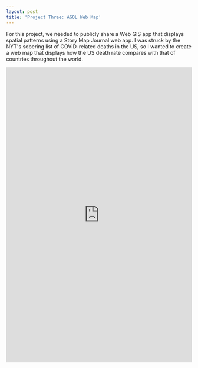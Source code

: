 ```yaml
---
layout: post
title: 'Project Three: AGOL Web Map'
---
```


For this project, we needed to publicly share a Web GIS app that displays spatial patterns using a Story Map Journal web app. I was struck by the NYT's sobering list of COVID-related deaths in the US, so I wanted to create a web map that displays how the US death rate compares with that of countries throughout the world.

<iframe width="100%" height="800px" src="https://clarku.maps.arcgis.com/apps/MapJournal/index.html?appid=3143c94d25844f13bf5a2432e4f19b18" frameborder="0" scrolling="no"></iframe>
